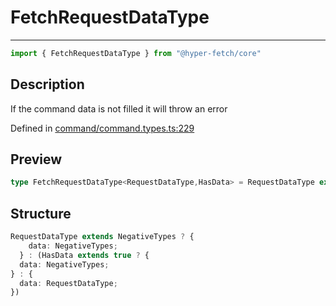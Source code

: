 

# FetchRequestDataType

<div class="api-docs__separator">

---

</div><div class="api-docs__import">

```ts
import { FetchRequestDataType } from "@hyper-fetch/core"
```

</div><div class="api-docs__section">

## Description

</div><div class="api-docs__description"><span class="api-docs__do-not-parse">

If the command data is not filled it will throw an error

</span></div><p class="api-docs__definition">

Defined in [command/command.types.ts:229](https://github.com/BetterTyped/hyper-fetch/blob/3fe127e9/packages/core/src/command/command.types.ts#L229)

</p><div class="api-docs__section">

## Preview

</div><div class="api-docs__preview type single">

```ts
type FetchRequestDataType<RequestDataType,HasData> = RequestDataType extends NegativeTypes ? { data?: NegativeTypes } : HasData extends true ? { data?: NegativeTypes } : { data: RequestDataType };
```

</div><div class="api-docs__section">

## Structure

</div><div class="api-docs__returns">

```ts
RequestDataType extends NegativeTypes ? {
    data: NegativeTypes;
  } : (HasData extends true ? {
  data: NegativeTypes;
} : {
  data: RequestDataType;
})
```

</div>
